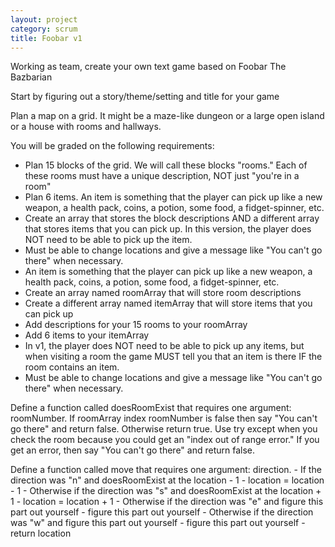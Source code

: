 ```yaml
---
layout: project
category: scrum
title: Foobar v1
---
```

Working as team, create your own text game based on Foobar The Bazbarian

Start by figuring out a story/theme/setting and title for your game

Plan a map on a grid. It might be a maze-like dungeon or a large open island or a house with rooms and hallways.

You will be graded on the following requirements:

  * Plan 15 blocks of the grid. We will call these blocks "rooms." Each of these rooms must have a unique description, NOT just "you're in a room"
  * Plan 6 items. An item is something that the player can pick up like a new weapon, a health pack, coins, a potion, some food, a fidget-spinner, etc.
  * Create an array that stores the block descriptions AND a different array that stores items that you can pick up. In this version, the player does NOT need to be able to pick up the item.
  * Must be able to change locations and give a message like "You can't go there" when necessary.
  * An item is something that the player can pick up like a new weapon, a health pack, coins, a potion, some food, a fidget-spinner, etc.
  * Create an array named roomArray that will store room descriptions
  * Create a different array named itemArray that will store items that you can pick up
  * Add descriptions for your 15 rooms to your roomArray
  * Add 6 items to your itemArray
  * In v1, the player does NOT need to be able to pick up any items, but when visiting a room the game MUST tell you that an item is there IF the room contains an item.
  * Must be able to change locations and give a message like "You can't go there" when necessary.

  Define a function called doesRoomExist that requires one argument: roomNumber. If roomArray index roomNumber is false then say "You can't go there" and return false. Otherwise return true. Use try except when you check the room because you could get an "index out of range error." If you get an error, then say "You can't go there" and return false.

  Define a function called move that requires one argument: direction.
    - If the direction was "n" and doesRoomExist at the location - 1
      - location = location - 1
    - Otherwise if the direction was "s" and doesRoomExist at the location + 1
      - location = location + 1
    - Otherwise if the direction was "e" and figure this part out yourself
      - figure this part out yourself
    - Otherwise if the direction was "w" and figure this part out yourself
      - figure this part out yourself
    - return location
